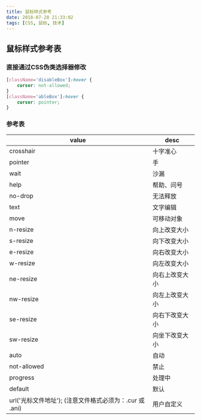 ```yaml
---
title: 鼠标样式参考
date: 2018-07-28 21:33:02
tags: [CSS, 鼠标, 技术]
---
```

<!--more-->
## 鼠标样式参考表

### 直接通过CSS伪类选择器修改

```css
[className='disableBox']:hover {
	cursor: not-allowed;
}
[className='ableBox']:hover {
	cursor: pointer;
}
```

### 参考表


| value                                                   | desc           |
| ------------------------------------------------------- | -------------- |
| crosshair                                               | 十字准心       |
| pointer                                                 | 手             |
| wait                                                    | 沙漏           |
| help                                                    | 帮助、问号     |
| no-drop                                                 | 无法释放       |
| text                                                    | 文字编辑       |
| move                                                    | 可移动对象     |
| n-resize                                                | 向上改变大小   |
| s-resize                                                | 向下改变大小   |
| e-resize                                                | 向右改变大小   |
| w-resize                                                | 向左改变大小   |
| ne-resize                                               | 向右上改变大小 |
| nw-resize                                               | 向左上改变大小 |
| se-resize                                               | 向右下改变大小 |
| sw-resize                                               | 向坐下改变大小 |
| auto                                                    | 自动           |
| not-allowed                                             | 禁止           |
| progress                                                | 处理中         |
| default                                                 | 默认           |
| url('光标文件地址'); (注意文件格式必须为：.cur 或 .ani) | 用户自定义     |

